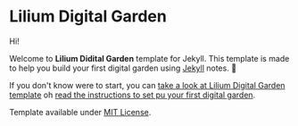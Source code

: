 # Lilium Digital Garden


Hi!

Welcome to **Lilium Didital Garden** template for Jekyll. This template is made to help you build your first digital garden using [Jekyll](https://jekyllrb.com/) notes. 🌱

If you don't know were to start, you can [take a look at Lilium Digital Garden template]() oh [read the instructions to set pu your first digital garden]().

Template available under [MIT License](_site/LICENSE).